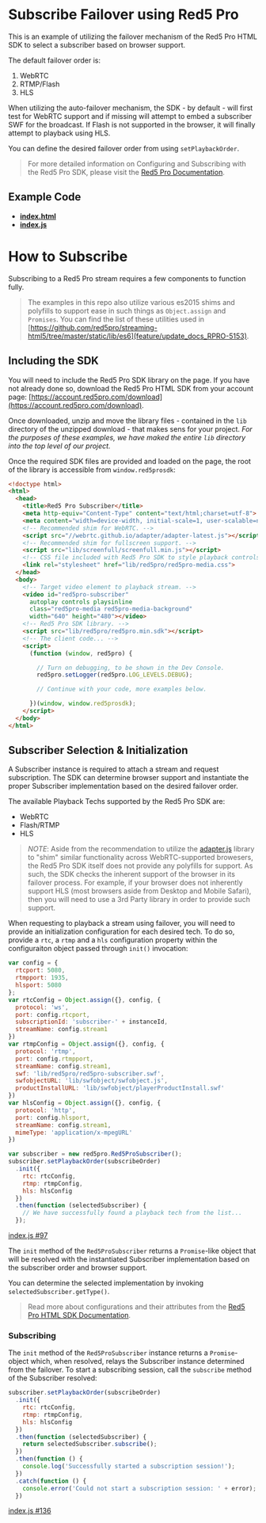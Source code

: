 # Subscribe Failover using Red5 Pro

This is an example of utilizing the failover mechanism of the Red5 Pro HTML SDK to select a subscriber based on browser support.

The default failover order is:

1. WebRTC
2. RTMP/Flash
3. HLS

When utilizing the auto-failover mechanism, the SDK - by default - will first test for WebRTC support and if missing will attempt to embed a subscriber SWF for the broadcast. If Flash is not supported in the browser, it will finally attempt to playback using HLS.

You can define the desired failover order from using `setPlaybackOrder`.

> For more detailed information on Configuring and Subscribing with the Red5 Pro SDK, please visit the [Red5 Pro Documentation](https://www.red5pro.com/docs/streaming/subscriber.html).

## Example Code
- **[index.html](index.html)**
- **[index.js](index.js)**

# How to Subscribe

Subscribing to a Red5 Pro stream requires a few components to function fully.

> The examples in this repo also utilize various es2015 shims and polyfills to support ease in such things as `Object.assign` and `Promises`. You can find the list of these utilities used in [https://github.com/red5pro/streaming-html5/tree/master/static/lib/es6](feature/update_docs_RPRO-5153).

## Including the SDK

You will need to include the Red5 Pro SDK library on the page. If you have not already done so, download the Red5 Pro HTML SDK from your account page: [https://account.red5pro.com/download](https://account.red5pro.com/download).

Once downloaded, unzip and move the library files - contained in the `lib` directory of the unzipped download - that makes sens for your project. _For the purposes of these examples, we have maked the entire `lib` directory into the top level of our project._

Once the required SDK files are provided and loaded on the page, the root of the library is accessible from `window.red5prosdk`:

```html
<!doctype html>
<html>
  <head>
    <title>Red5 Pro Subscriber</title>
    <meta http-equiv="Content-Type" content="text/html;charset=utf-8">
    <meta content="width=device-width, initial-scale=1, user-scalable=no" name="viewport">
    <!-- Recommended shim for WebRTC. -->
    <script src="//webrtc.github.io/adapter/adapter-latest.js"></script>
    <!-- Recommended shim for fullscreen support. -->
    <script src="lib/screenfull/screenfull.min.js"></script>
    <!-- CSS file included with Red5 Pro SDK to style playback controls of the target video element. -->
    <link rel="stylesheet" href="lib/red5pro/red5pro-media.css">
  </head>
  <body>
    <!-- Target video element to playback stream. -->
    <video id="red5pro-subscriber"
      autoplay controls playsinline
      class="red5pro-media red5pro-media-background"
      width="640" height="480"></video>
    <!-- Red5 Pro SDK library. -->
    <script src="lib/red5pro/red5pro.min.sdk"></script>
    <!-- The client code... -->
    <script>
      (function (window, red5pro) {

        // Turn on debugging, to be shown in the Dev Console.
        red5pro.setLogger(red5pro.LOG_LEVELS.DEBUG);

        // Continue with your code, more examples below.

      })(window, window.red5prosdk);
    </script>
  </body>
</html>
```

## Subscriber Selection & Initialization

A Subscriber instance is required to attach a stream and request subscription. The SDK can determine browser support and instantiate the proper Subscriber implementation based on the desired failover order.

The available Playback Techs supported by the Red5 Pro SDK are:

* WebRTC
* Flash/RTMP
* HLS

> *NOTE*: Aside from the recommendation to utilize the [adapter.js](https://github.com/webrtc/adapter) library to "shim" similar functionality across WebRTC-supported browesers, the Red5 Pro SDK itself does not provide any polyfills for support. As such, the SDK checks the inherent support of the browser in its failover process. For example, if your browser does not inherently support HLS (most browsers aside from Desktop and Mobile Safari), then you will need to use a 3rd Party library in order to provide such support.

When requesting to playback a stream using failover, you will need to provide an initialization configuration for each desired tech. To do so, provide a `rtc`, a `rtmp` and a `hls` configuration property within the configuraiton object passed through `init()` invocation:

```js
var config = {
  rtcport: 5080,
  rtmpport: 1935,
  hlsport: 5080
};
var rtcConfig = Object.assign({}, config, {
  protocol: 'ws',
  port: config.rtcport,
  subscriptionId: 'subscriber-' + instanceId,
  streamName: config.stream1
})
var rtmpConfig = Object.assign({}, config, {
  protocol: 'rtmp',
  port: config.rtmpport,
  streamName: config.stream1,
  swf: 'lib/red5pro/red5pro-subscriber.swf',
  swfobjectURL: 'lib/swfobject/swfobject.js',
  productInstallURL: 'lib/swfobject/playerProductInstall.swf'
})
var hlsConfig = Object.assign({}, config, {
  protocol: 'http',
  port: config.hlsport,
  streamName: config.stream1,
  mimeType: 'application/x-mpegURL'
})

var subscriber = new red5pro.Red5ProSubscriber();
subscriber.setPlaybackOrder(subscribeOrder)
  .init({
    rtc: rtcConfig,
    rtmp: rtmpConfig,
    hls: hlsConfig
  })
  .then(function (selectedSubscriber) {
    // We have successfully found a playback tech from the list...
  });
```

[index.js #97](index.js#L97)

The `init` method of the `Red5ProSubscriber` returns a `Promise`-like object that will be resolved with the instantiated Subscriber implementation based on the subscriber order and browser support.

You can determine the selected implementation by invoking `selectedSubscriber.getType()`.

> Read more about configurations and their attributes from the [Red5 Pro HTML SDK Documentation](https://github.com/infrared5/red5pro-html-sdk#subscriber).

### Subscribing

The `init` method of the `Red5ProSubscriber` instance returns a `Promise`-object which, when resolved, relays the Subscriber instance determined from the failover. To start a subscribing session, call the `subscribe` method of the Subscriber resolved:

```js
subscriber.setPlaybackOrder(subscribeOrder)
  .init({
    rtc: rtcConfig,
    rtmp: rtmpConfig,
    hls: hlsConfig
  })
  .then(function (selectedSubscriber) {
    return selectedSubscriber.subscribe();
  })
  .then(function () {
    console.log('Successfully started a subscription session!');
  })
  .catch(function () {
    console.error('Could not start a subscription session: ' + error);
  })
```

[index.js #136](index.js#L136)
